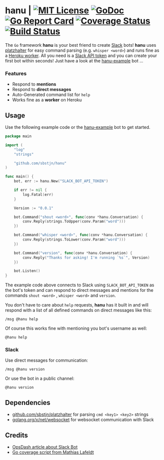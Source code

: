 # hanu | [![MIT License](https://img.shields.io/github/license/sbstjn/hanu.svg?maxAge=3600)](https://github.com/sbstjn/hanu/blob/master/LICENSE.md) [![GoDoc](https://godoc.org/github.com/sbstjn/hanu?status.svg)](https://godoc.org/github.com/sbstjn/hanu) [![Go Report Card](https://goreportcard.com/badge/github.com/sbstjn/hanu)](https://goreportcard.com/report/github.com/sbstjn/hanu) [![Coverage Status](https://coveralls.io/repos/github/sbstjn/hanu/badge.svg)](https://coveralls.io/github/sbstjn/hanu) [![Build Status](https://travis-ci.org/sbstjn/hanu.svg?branch=master)](https://travis-ci.org/sbstjn/hanu)

The `Go` framework **hanu** is your best friend to create [Slack](https://slackhq.com) bots! **hanu** uses [platzhalter](https://github.com/sbstjn/platzhalter) for easy command parsing (e.g. `whisper <word>`) and runs fine as a [Heroku worker](https://devcenter.heroku.com/articles/background-jobs-queueing). All you need is a [Slack API token](https://api.slack.com/bot-users) and you can create your first bot within seconds! Just have a look at the [hanu-example](https://github.com/sbstjn/hanu-example) bot …

### Features

- Respond to **mentions**
- Respond to **direct messages**
- Auto-Generated command list for `help`
- Works fine as a **worker** on Heroku

## Usage

Use the following example code or the [hanu-example](https://github.com/sbstjn/hanu-example) bot to get started.

```go
package main

import (
	"log"
	"strings"

	"github.com/sbstjn/hanu"
)

func main() {
	bot, err := hanu.New("SLACK_BOT_API_TOKEN")

	if err != nil {
		log.Fatal(err)
	}

	Version := "0.0.1"

	bot.Command("shout <word>", func(conv *hanu.Conversation) {
		conv.Reply(strings.ToUpper(conv.Param("word")))
	})

	bot.Command("whisper <word>", func(conv *hanu.Conversation) {
		conv.Reply(strings.ToLower(conv.Param("word")))
	})

	bot.Command("version", func(conv *hanu.Conversation) {
		conv.Reply("Thanks for asking! I'm running `%s`", Version)
	})

	bot.Listen()
}
```

The example code above connects to Slack using `SLACK_BOT_API_TOKEN` as the bot's token and can respond to direct messages and mentions for the commands `shout <word>` , `whisper <word>` and `version`.

You don't have to care about `help` requests, **hanu** has it built in and will respond with a list of all defined commands on direct messages like this:

```
/msg @hanu help
```

Of course this works fine with mentioning you bot's username as well:

```
@hanu help
```

### Slack

Use direct messages for communication:

```
/msg @hanu version
```

Or use the bot in a public channel:

```
@hanu version
```


## Dependencies

 - [github.com/sbstjn/platzhalter](https://github.com/sbstjn/platzhalter) for parsing `cmd <key1> <key2>` strings
 - [golang.org/x/net/websocket](http://golang.org/x/net/websocket) for websocket communication with Slack

## Credits
 * [OpsDash article about Slack Bot](https://www.opsdash.com/blog/slack-bot-in-golang.html)
 * [Go coverage script from Mathias Lafeldt](https://mlafeldt.github.io/blog/test-coverage-in-go/)
